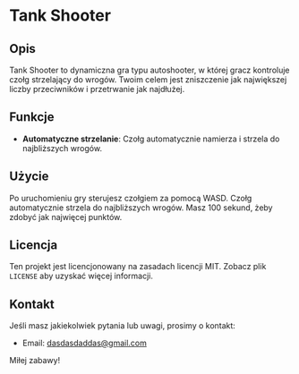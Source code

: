 # Tank Shooter

## Opis
Tank Shooter to dynamiczna gra typu autoshooter, w której gracz kontroluje czołg strzelający do wrogów. Twoim celem jest zniszczenie jak największej liczby przeciwników i przetrwanie jak najdłużej.

## Funkcje
- **Automatyczne strzelanie**: Czołg automatycznie namierza i strzela do najbliższych wrogów.

## Użycie
Po uruchomieniu gry sterujesz czołgiem za pomocą WASD. Czołg automatycznie strzela do najbliższych wrogów. Masz 100 sekund, żeby zdobyć jak najwięcej punktów.

## Licencja
Ten projekt jest licencjonowany na zasadach licencji MIT. Zobacz plik `LICENSE` aby uzyskać więcej informacji.

## Kontakt
Jeśli masz jakiekolwiek pytania lub uwagi, prosimy o kontakt:
- Email: dasdasdaddas@gmail.com

Miłej zabawy!
